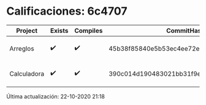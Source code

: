 # Calificaciones: 6c4707
|Project|Exists|Compiles|CommitHash|CommitDate|CheckDate|Comments|
|-|-|-|-|-|-|-|
|Arreglos|✔️|✔️|45b38f85840e5b53ec4ee72e01634d9b61052174|22-10-2020 13:58:45|22-10-2020 21:18:12|NULL|
|Calculadora|✔️|✔️|390c014d190483021bb31f9e2bb9d2cd4a30f3ac|12-10-2020 15:19:54|15-10-2020 21:24:57|nan|

Última actualización: 22-10-2020 21:18